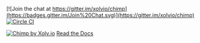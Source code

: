 [![Join the chat at https://gitter.im/xolvio/chimp](https://badges.gitter.im/Join%20Chat.svg)](https://gitter.im/xolvio/chimp) 
[![Circle CI](https://circleci.com/gh/xolvio/chimp.svg?style=svg)](https://circleci.com/gh/xolvio/chimp)


[![Chimp by Xolv.io](http://chimpjs.com/images/logo.svg)](http://chimp.readme.io) [Read the Docs](http://chimp.readme.io)

